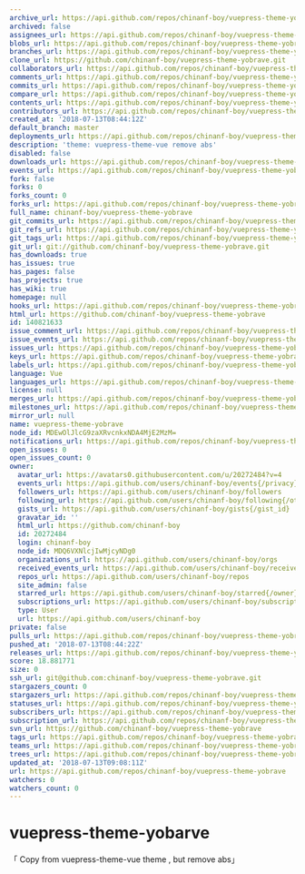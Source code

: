 ```yaml
---
archive_url: https://api.github.com/repos/chinanf-boy/vuepress-theme-yobrave/{archive_format}{/ref}
archived: false
assignees_url: https://api.github.com/repos/chinanf-boy/vuepress-theme-yobrave/assignees{/user}
blobs_url: https://api.github.com/repos/chinanf-boy/vuepress-theme-yobrave/git/blobs{/sha}
branches_url: https://api.github.com/repos/chinanf-boy/vuepress-theme-yobrave/branches{/branch}
clone_url: https://github.com/chinanf-boy/vuepress-theme-yobrave.git
collaborators_url: https://api.github.com/repos/chinanf-boy/vuepress-theme-yobrave/collaborators{/collaborator}
comments_url: https://api.github.com/repos/chinanf-boy/vuepress-theme-yobrave/comments{/number}
commits_url: https://api.github.com/repos/chinanf-boy/vuepress-theme-yobrave/commits{/sha}
compare_url: https://api.github.com/repos/chinanf-boy/vuepress-theme-yobrave/compare/{base}...{head}
contents_url: https://api.github.com/repos/chinanf-boy/vuepress-theme-yobrave/contents/{+path}
contributors_url: https://api.github.com/repos/chinanf-boy/vuepress-theme-yobrave/contributors
created_at: '2018-07-13T08:44:12Z'
default_branch: master
deployments_url: https://api.github.com/repos/chinanf-boy/vuepress-theme-yobrave/deployments
description: 'theme: vuepress-theme-vue remove abs'
disabled: false
downloads_url: https://api.github.com/repos/chinanf-boy/vuepress-theme-yobrave/downloads
events_url: https://api.github.com/repos/chinanf-boy/vuepress-theme-yobrave/events
fork: false
forks: 0
forks_count: 0
forks_url: https://api.github.com/repos/chinanf-boy/vuepress-theme-yobrave/forks
full_name: chinanf-boy/vuepress-theme-yobrave
git_commits_url: https://api.github.com/repos/chinanf-boy/vuepress-theme-yobrave/git/commits{/sha}
git_refs_url: https://api.github.com/repos/chinanf-boy/vuepress-theme-yobrave/git/refs{/sha}
git_tags_url: https://api.github.com/repos/chinanf-boy/vuepress-theme-yobrave/git/tags{/sha}
git_url: git://github.com/chinanf-boy/vuepress-theme-yobrave.git
has_downloads: true
has_issues: true
has_pages: false
has_projects: true
has_wiki: true
homepage: null
hooks_url: https://api.github.com/repos/chinanf-boy/vuepress-theme-yobrave/hooks
html_url: https://github.com/chinanf-boy/vuepress-theme-yobrave
id: 140821633
issue_comment_url: https://api.github.com/repos/chinanf-boy/vuepress-theme-yobrave/issues/comments{/number}
issue_events_url: https://api.github.com/repos/chinanf-boy/vuepress-theme-yobrave/issues/events{/number}
issues_url: https://api.github.com/repos/chinanf-boy/vuepress-theme-yobrave/issues{/number}
keys_url: https://api.github.com/repos/chinanf-boy/vuepress-theme-yobrave/keys{/key_id}
labels_url: https://api.github.com/repos/chinanf-boy/vuepress-theme-yobrave/labels{/name}
language: Vue
languages_url: https://api.github.com/repos/chinanf-boy/vuepress-theme-yobrave/languages
license: null
merges_url: https://api.github.com/repos/chinanf-boy/vuepress-theme-yobrave/merges
milestones_url: https://api.github.com/repos/chinanf-boy/vuepress-theme-yobrave/milestones{/number}
mirror_url: null
name: vuepress-theme-yobrave
node_id: MDEwOlJlcG9zaXRvcnkxNDA4MjE2MzM=
notifications_url: https://api.github.com/repos/chinanf-boy/vuepress-theme-yobrave/notifications{?since,all,participating}
open_issues: 0
open_issues_count: 0
owner:
  avatar_url: https://avatars0.githubusercontent.com/u/20272484?v=4
  events_url: https://api.github.com/users/chinanf-boy/events{/privacy}
  followers_url: https://api.github.com/users/chinanf-boy/followers
  following_url: https://api.github.com/users/chinanf-boy/following{/other_user}
  gists_url: https://api.github.com/users/chinanf-boy/gists{/gist_id}
  gravatar_id: ''
  html_url: https://github.com/chinanf-boy
  id: 20272484
  login: chinanf-boy
  node_id: MDQ6VXNlcjIwMjcyNDg0
  organizations_url: https://api.github.com/users/chinanf-boy/orgs
  received_events_url: https://api.github.com/users/chinanf-boy/received_events
  repos_url: https://api.github.com/users/chinanf-boy/repos
  site_admin: false
  starred_url: https://api.github.com/users/chinanf-boy/starred{/owner}{/repo}
  subscriptions_url: https://api.github.com/users/chinanf-boy/subscriptions
  type: User
  url: https://api.github.com/users/chinanf-boy
private: false
pulls_url: https://api.github.com/repos/chinanf-boy/vuepress-theme-yobrave/pulls{/number}
pushed_at: '2018-07-13T08:44:22Z'
releases_url: https://api.github.com/repos/chinanf-boy/vuepress-theme-yobrave/releases{/id}
score: 18.881771
size: 0
ssh_url: git@github.com:chinanf-boy/vuepress-theme-yobrave.git
stargazers_count: 0
stargazers_url: https://api.github.com/repos/chinanf-boy/vuepress-theme-yobrave/stargazers
statuses_url: https://api.github.com/repos/chinanf-boy/vuepress-theme-yobrave/statuses/{sha}
subscribers_url: https://api.github.com/repos/chinanf-boy/vuepress-theme-yobrave/subscribers
subscription_url: https://api.github.com/repos/chinanf-boy/vuepress-theme-yobrave/subscription
svn_url: https://github.com/chinanf-boy/vuepress-theme-yobrave
tags_url: https://api.github.com/repos/chinanf-boy/vuepress-theme-yobrave/tags
teams_url: https://api.github.com/repos/chinanf-boy/vuepress-theme-yobrave/teams
trees_url: https://api.github.com/repos/chinanf-boy/vuepress-theme-yobrave/git/trees{/sha}
updated_at: '2018-07-13T09:08:11Z'
url: https://api.github.com/repos/chinanf-boy/vuepress-theme-yobrave
watchers: 0
watchers_count: 0
---
```

# vuepress-theme-yobarve 

「 Copy from vuepress-theme-vue theme , but remove abs」


